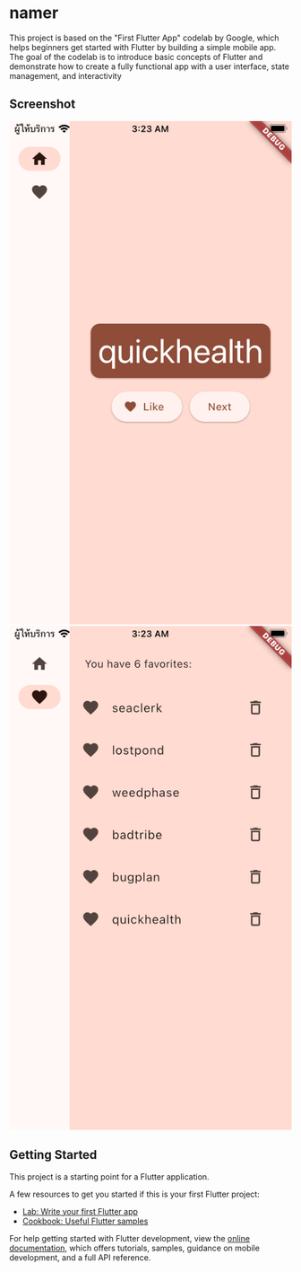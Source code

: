 # namer
This project is based on the "First Flutter App" codelab by Google, which helps beginners get started with Flutter by building a simple mobile app. The goal of the codelab is to introduce basic concepts of Flutter and demonstrate how to create a fully functional app with a user interface, state management, and interactivity

## Screenshot
![Alt text](./Screenshot/Simulator%20Screenshot%20-%20iPhone%20SE%20(3rd%20generation)%20-%202025-03-09%20at%2003.23.37.png)
![Alt text](./Screenshot/Simulator%20Screenshot%20-%20iPhone%20SE%20(3rd%20generation)%20-%202025-03-09%20at%2003.23.43.png)

## Getting Started

This project is a starting point for a Flutter application.

A few resources to get you started if this is your first Flutter project:

- [Lab: Write your first Flutter app](https://docs.flutter.dev/get-started/codelab)
- [Cookbook: Useful Flutter samples](https://docs.flutter.dev/cookbook)

For help getting started with Flutter development, view the
[online documentation](https://docs.flutter.dev/), which offers tutorials,
samples, guidance on mobile development, and a full API reference.
